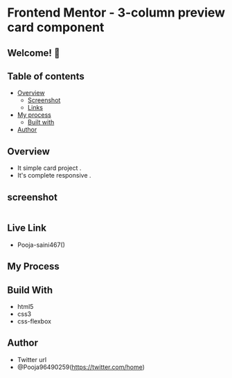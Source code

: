 # Frontend Mentor - 3-column preview card component

## Welcome! 👋

## Table of contents

- [Overview](#overview)
  - [Screenshot](#screenshot)
  - [Links](#links)
- [My process](#my-process)
  - [Built with](#built-with)
- [Author](#author)

## Overview 
- It simple card project .
- It's complete responsive . 

## screenshot
<img src="">

## Live Link
- Pooja-saini467()


## My Process
## Build With
- html5
- css3
- css-flexbox

## Author
- Twitter url
- @Pooja96490259(https://twitter.com/home)

